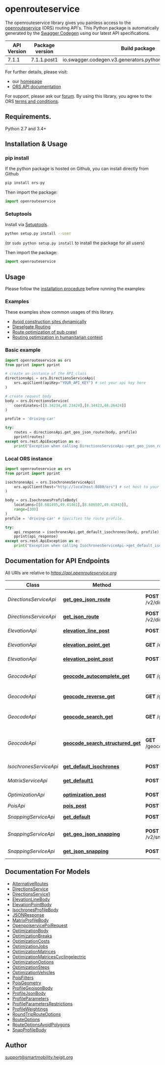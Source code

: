 # openrouteservice
The openrouteservice library gives you painless access to the [openrouteservice](https://openrouteservice.org) (ORS) routing API's. This Python package is automatically generated by the [Swagger Codegen](https://github.com/swagger-api/swagger-codegen) using our latest API specifications.

| API Version    | Package version    | Build package      |
| -------------- | ------------------ | ------------------ |
| 7.1.1 | 7.1.1.post1 | io.swagger.codegen.v3.generators.python.PythonClientCodegen |

For further details, please visit:
- our [homepage](https://openrouteservice.org)
- [ORS API documentation](https://openrouteservice.org/documentation/)

For support, please ask our [forum](https://ask.openrouteservice.org/c/sdks).
By using this library, you agree to the ORS [terms and conditions](https://openrouteservice.org/terms-of-service/).

## Requirements.

Python 2.7 and 3.4+

## Installation & Usage
### pip install

If the python package is hosted on Github, you can install directly from Github

```sh
pip install ors-py
```

Then import the package:
```python
import openrouteservice 
```

### Setuptools

Install via [Setuptools](http://pypi.python.org/pypi/setuptools).

```sh
python setup.py install --user
```
(or `sudo python setup.py install` to install the package for all users)

Then import the package:
```python
import openrouteservice
```

## Usage
Please follow the [installation procedure](#installation--usage) before running the examples:

### Examples
These examples show common usages of this library.
- [Avoid construction sites dynamically](examples/Avoid_ConstructionSites.ipynb)
- [Dieselgate Routing](examples/Dieselgate_Routing.ipynb)
- [Route optimization of pub crawl](examples/ortools_pubcrawl.ipynb)
- [Routing optimization in humanitarian context](examples/Routing_Optimization_Idai.ipynb)

### Basic example
```python
import openrouteservice as ors
from pprint import pprint

# create an instance of the API class
directionsApi = ors.DirectionsServiceApi(
    ors.apiClient(apiKey="YOUR_API_KEY") # set your api key here
)

# create request body
body = ors.DirectionsService(
    coordinates=[[8.34234,48.23424],[8.34423,48.26424]]
)

profile = 'driving-car'

try:
    routes = directionsApi.get_geo_json_route(body, profile)
    pprint(routes)
except ors.rest.ApiException as e:
    print("Exception when calling DirectionsServiceApi->get_geo_json_route: %s\n" % e)    
```

### Local ORS instance
```python
import openrouteservice as ors
from pprint import pprint

isochronesApi = ors.IsochronesServiceApi(
    ors.apiClient(host="http://localhost:8080/ors") # set host to your local instance
)

body = ors.IsochronesProfileBody(
    locations=[[8.681495,49.41461],[8.686507,49.41943]],
    range=[300]
)
profile = 'driving-car' # Specifies the route profile.

try:
    api_response = isochronesApi.get_default_isochrones(body, profile)
    pprint(api_response)
except ors.rest.ApiException as e:
    print("Exception when calling IsochronesServiceApi->get_default_isochrones: %s\n" % e)
```

## Documentation for API Endpoints

All URIs are relative to *https://api.openrouteservice.org*

Class | Method | HTTP request | Description
------------ | ------------- | ------------- | -------------
*DirectionsServiceApi* | [**get_geo_json_route**](docs/DirectionsServiceApi.md#get_geo_json_route) | **POST** /v2/directions/{profile}/geojson | Directions Service GeoJSON
*DirectionsServiceApi* | [**get_json_route**](docs/DirectionsServiceApi.md#get_json_route) | **POST** /v2/directions/{profile}/json | Directions Service JSON
*ElevationApi* | [**elevation_line_post**](docs/ElevationApi.md#elevation_line_post) | **POST** /elevation/line | Elevation Line Service
*ElevationApi* | [**elevation_point_get**](docs/ElevationApi.md#elevation_point_get) | **GET** /elevation/point | Elevation Point Service
*ElevationApi* | [**elevation_point_post**](docs/ElevationApi.md#elevation_point_post) | **POST** /elevation/point | Elevation Point Service
*GeocodeApi* | [**geocode_autocomplete_get**](docs/GeocodeApi.md#geocode_autocomplete_get) | **GET** /geocode/autocomplete | Geocode Autocomplete Service
*GeocodeApi* | [**geocode_reverse_get**](docs/GeocodeApi.md#geocode_reverse_get) | **GET** /geocode/reverse | Reverse Geocode Service
*GeocodeApi* | [**geocode_search_get**](docs/GeocodeApi.md#geocode_search_get) | **GET** /geocode/search | Forward Geocode Service
*GeocodeApi* | [**geocode_search_structured_get**](docs/GeocodeApi.md#geocode_search_structured_get) | **GET** /geocode/search/structured | Structured Forward Geocode Service (beta)
*IsochronesServiceApi* | [**get_default_isochrones**](docs/IsochronesServiceApi.md#get_default_isochrones) | **POST** /v2/isochrones/{profile} | Isochrones Service
*MatrixServiceApi* | [**get_default1**](docs/MatrixServiceApi.md#get_default1) | **POST** /v2/matrix/{profile} | Matrix Service
*OptimizationApi* | [**optimization_post**](docs/OptimizationApi.md#optimization_post) | **POST** /optimization | Optimization Service
*PoisApi* | [**pois_post**](docs/PoisApi.md#pois_post) | **POST** /pois | Pois Service
*SnappingServiceApi* | [**get_default**](docs/SnappingServiceApi.md#get_default) | **POST** /v2/snap/{profile} | Snapping Service
*SnappingServiceApi* | [**get_geo_json_snapping**](docs/SnappingServiceApi.md#get_geo_json_snapping) | **POST** /v2/snap/{profile}/geojson | Snapping Service GeoJSON
*SnappingServiceApi* | [**get_json_snapping**](docs/SnappingServiceApi.md#get_json_snapping) | **POST** /v2/snap/{profile}/json | Snapping Service JSON

## Documentation For Models

 - [AlternativeRoutes](docs/AlternativeRoutes.md)
 - [DirectionsService](docs/DirectionsService.md)
 - [DirectionsService1](docs/DirectionsService1.md)
 - [ElevationLineBody](docs/ElevationLineBody.md)
 - [ElevationPointBody](docs/ElevationPointBody.md)
 - [IsochronesProfileBody](docs/IsochronesProfileBody.md)
 - [JSONResponse](docs/JSONResponse.md)
 - [MatrixProfileBody](docs/MatrixProfileBody.md)
 - [OpenpoiservicePoiRequest](docs/OpenpoiservicePoiRequest.md)
 - [OptimizationBody](docs/OptimizationBody.md)
 - [OptimizationBreaks](docs/OptimizationBreaks.md)
 - [OptimizationCosts](docs/OptimizationCosts.md)
 - [OptimizationJobs](docs/OptimizationJobs.md)
 - [OptimizationMatrices](docs/OptimizationMatrices.md)
 - [OptimizationMatricesCyclingelectric](docs/OptimizationMatricesCyclingelectric.md)
 - [OptimizationOptions](docs/OptimizationOptions.md)
 - [OptimizationSteps](docs/OptimizationSteps.md)
 - [OptimizationVehicles](docs/OptimizationVehicles.md)
 - [PoisFilters](docs/PoisFilters.md)
 - [PoisGeometry](docs/PoisGeometry.md)
 - [ProfileGeojsonBody](docs/ProfileGeojsonBody.md)
 - [ProfileJsonBody](docs/ProfileJsonBody.md)
 - [ProfileParameters](docs/ProfileParameters.md)
 - [ProfileParametersRestrictions](docs/ProfileParametersRestrictions.md)
 - [ProfileWeightings](docs/ProfileWeightings.md)
 - [RoundTripRouteOptions](docs/RoundTripRouteOptions.md)
 - [RouteOptions](docs/RouteOptions.md)
 - [RouteOptionsAvoidPolygons](docs/RouteOptionsAvoidPolygons.md)
 - [SnapProfileBody](docs/SnapProfileBody.md)

## Author

support@smartmobility.heigit.org
